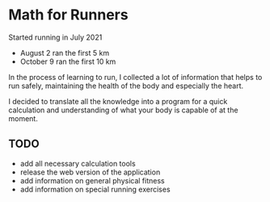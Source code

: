 # Math for Runners

Started running in July 2021
- August 2 ran the first 5 km
- October 9 ran the first 10 km

In the process of learning to run, I collected a lot of information that helps to run safely, maintaining the health of the body and especially the heart.

I decided to translate all the knowledge into a program for a quick calculation and understanding of what your body is capable of at the moment.

## TODO
- add all necessary calculation tools
- release the web version of the application
- add information on general physical fitness
- add information on special running exercises

